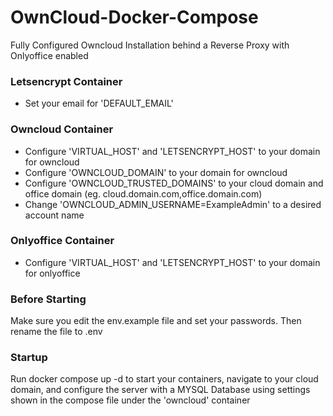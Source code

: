 # OwnCloud-Docker-Compose
Fully Configured Owncloud Installation behind a Reverse Proxy with Onlyoffice enabled

### Letsencrypt Container
- Set your email for 'DEFAULT_EMAIL'

### Owncloud Container
- Configure 'VIRTUAL_HOST' and 'LETSENCRYPT_HOST' to your domain for owncloud
- Configure 'OWNCLOUD_DOMAIN' to your domain for owncloud
- Configure 'OWNCLOUD_TRUSTED_DOMAINS' to your cloud domain and office domain (eg. cloud.domain.com,office.domain.com)
- Change 'OWNCLOUD_ADMIN_USERNAME=ExampleAdmin' to a desired account name

### Onlyoffice Container
- Configure 'VIRTUAL_HOST' and 'LETSENCRYPT_HOST' to your domain for onlyoffice
 
### Before Starting
Make sure you edit the env.example file and set your passwords. Then rename the file to .env 

### Startup
Run docker compose up -d to start your containers, navigate to your cloud domain, and configure the server with a MYSQL Database using settings shown in the compose file under the 'owncloud' container
